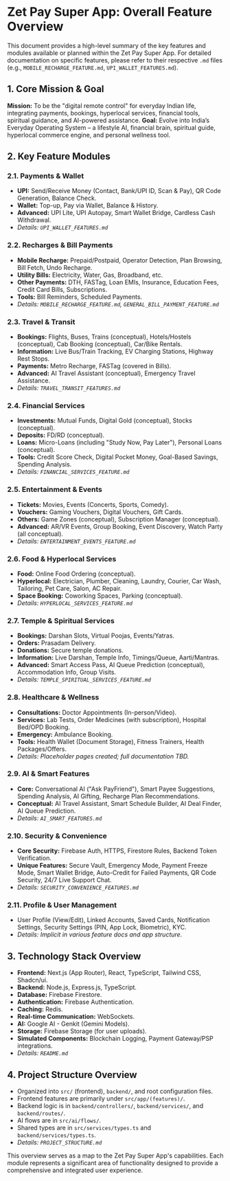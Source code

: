 
# Zet Pay Super App: Overall Feature Overview

This document provides a high-level summary of the key features and modules available or planned within the Zet Pay Super App. For detailed documentation on specific features, please refer to their respective `.md` files (e.g., `MOBILE_RECHARGE_FEATURE.md`, `UPI_WALLET_FEATURES.md`).

## 1. Core Mission & Goal

**Mission:** To be the "digital remote control" for everyday Indian life, integrating payments, bookings, hyperlocal services, financial tools, spiritual guidance, and AI-powered assistance.
**Goal:** Evolve into India’s Everyday Operating System – a lifestyle AI, financial brain, spiritual guide, hyperlocal commerce engine, and personal wellness tool.

## 2. Key Feature Modules

### 2.1. Payments & Wallet
-   **UPI:** Send/Receive Money (Contact, Bank/UPI ID, Scan & Pay), QR Code Generation, Balance Check.
-   **Wallet:** Top-up, Pay via Wallet, Balance & History.
-   **Advanced:** UPI Lite, UPI Autopay, Smart Wallet Bridge, Cardless Cash Withdrawal.
-   *Details: `UPI_WALLET_FEATURES.md`*

### 2.2. Recharges & Bill Payments
-   **Mobile Recharge:** Prepaid/Postpaid, Operator Detection, Plan Browsing, Bill Fetch, Undo Recharge.
-   **Utility Bills:** Electricity, Water, Gas, Broadband, etc.
-   **Other Payments:** DTH, FASTag, Loan EMIs, Insurance, Education Fees, Credit Card Bills, Subscriptions.
-   **Tools:** Bill Reminders, Scheduled Payments.
-   *Details: `MOBILE_RECHARGE_FEATURE.md`, `GENERAL_BILL_PAYMENT_FEATURE.md`*

### 2.3. Travel & Transit
-   **Bookings:** Flights, Buses, Trains (conceptual), Hotels/Hostels (conceptual), Cab Booking (conceptual), Car/Bike Rentals.
-   **Information:** Live Bus/Train Tracking, EV Charging Stations, Highway Rest Stops.
-   **Payments:** Metro Recharge, FASTag (covered in Bills).
-   **Advanced:** AI Travel Assistant (conceptual), Emergency Travel Assistance.
-   *Details: `TRAVEL_TRANSIT_FEATURES.md`*

### 2.4. Financial Services
-   **Investments:** Mutual Funds, Digital Gold (conceptual), Stocks (conceptual).
-   **Deposits:** FD/RD (conceptual).
-   **Loans:** Micro-Loans (including "Study Now, Pay Later"), Personal Loans (conceptual).
-   **Tools:** Credit Score Check, Digital Pocket Money, Goal-Based Savings, Spending Analysis.
-   *Details: `FINANCIAL_SERVICES_FEATURE.md`*

### 2.5. Entertainment & Events
-   **Tickets:** Movies, Events (Concerts, Sports, Comedy).
-   **Vouchers:** Gaming Vouchers, Digital Vouchers, Gift Cards.
-   **Others:** Game Zones (conceptual), Subscription Manager (conceptual).
-   **Advanced:** AR/VR Events, Group Booking, Event Discovery, Watch Party (all conceptual).
-   *Details: `ENTERTAINMENT_EVENTS_FEATURE.md`*

### 2.6. Food & Hyperlocal Services
-   **Food:** Online Food Ordering (conceptual).
-   **Hyperlocal:** Electrician, Plumber, Cleaning, Laundry, Courier, Car Wash, Tailoring, Pet Care, Salon, AC Repair.
-   **Space Booking:** Coworking Spaces, Parking (conceptual).
-   *Details: `HYPERLOCAL_SERVICES_FEATURE.md`*

### 2.7. Temple & Spiritual Services
-   **Bookings:** Darshan Slots, Virtual Poojas, Events/Yatras.
-   **Orders:** Prasadam Delivery.
-   **Donations:** Secure temple donations.
-   **Information:** Live Darshan, Temple Info, Timings/Queue, Aarti/Mantras.
-   **Advanced:** Smart Access Pass, AI Queue Prediction (conceptual), Accommodation Info, Group Visits.
-   *Details: `TEMPLE_SPIRITUAL_SERVICES_FEATURE.md`*

### 2.8. Healthcare & Wellness
-   **Consultations:** Doctor Appointments (In-person/Video).
-   **Services:** Lab Tests, Order Medicines (with subscription), Hospital Bed/OPD Booking.
-   **Emergency:** Ambulance Booking.
-   **Tools:** Health Wallet (Document Storage), Fitness Trainers, Health Packages/Offers.
-   *Details: Placeholder pages created; full documentation TBD.*

### 2.9. AI & Smart Features
-   **Core:** Conversational AI ("Ask PayFriend"), Smart Payee Suggestions, Spending Analysis, AI Gifting, Recharge Plan Recommendations.
-   **Conceptual:** AI Travel Assistant, Smart Schedule Builder, AI Deal Finder, AI Queue Prediction.
-   *Details: `AI_SMART_FEATURES.md`*

### 2.10. Security & Convenience
-   **Core Security:** Firebase Auth, HTTPS, Firestore Rules, Backend Token Verification.
-   **Unique Features:** Secure Vault, Emergency Mode, Payment Freeze Mode, Smart Wallet Bridge, Auto-Credit for Failed Payments, QR Code Security, 24/7 Live Support Chat.
-   *Details: `SECURITY_CONVENIENCE_FEATURES.md`*

### 2.11. Profile & User Management
-   User Profile (View/Edit), Linked Accounts, Saved Cards, Notification Settings, Security Settings (PIN, App Lock, Biometric), KYC.
-   *Details: Implicit in various feature docs and app structure.*

## 3. Technology Stack Overview

-   **Frontend:** Next.js (App Router), React, TypeScript, Tailwind CSS, Shadcn/ui.
-   **Backend:** Node.js, Express.js, TypeScript.
-   **Database:** Firebase Firestore.
-   **Authentication:** Firebase Authentication.
-   **Caching:** Redis.
-   **Real-time Communication:** WebSockets.
-   **AI:** Google AI - Genkit (Gemini Models).
-   **Storage:** Firebase Storage (for user uploads).
-   **Simulated Components:** Blockchain Logging, Payment Gateway/PSP integrations.
-   *Details: `README.md`*

## 4. Project Structure Overview

-   Organized into `src/` (frontend), `backend/`, and root configuration files.
-   Frontend features are primarily under `src/app/(features)/`.
-   Backend logic is in `backend/controllers/`, `backend/services/`, and `backend/routes/`.
-   AI flows are in `src/ai/flows/`.
-   Shared types are in `src/services/types.ts` and `backend/services/types.ts`.
-   *Details: `PROJECT_STRUCTURE.md`*

This overview serves as a map to the Zet Pay Super App's capabilities. Each module represents a significant area of functionality designed to provide a comprehensive and integrated user experience.

